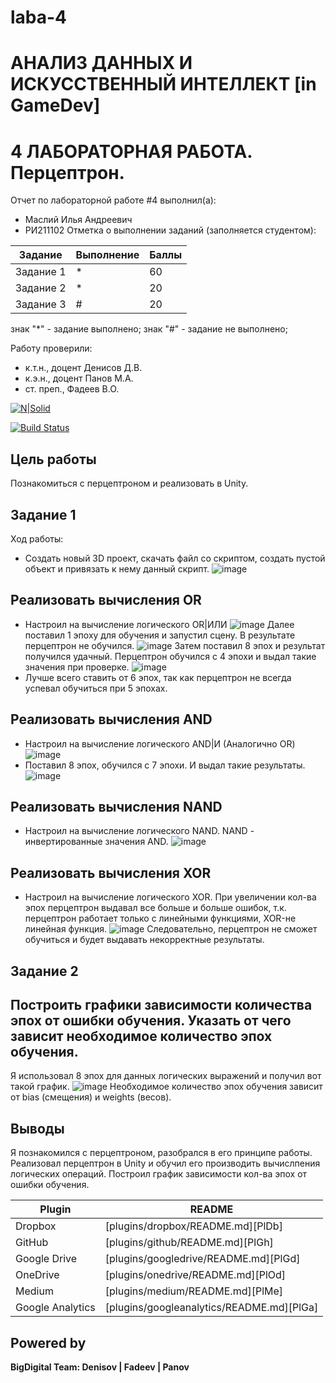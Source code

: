 # laba-4
# АНАЛИЗ ДАННЫХ И ИСКУССТВЕННЫЙ ИНТЕЛЛЕКТ [in GameDev]
# 4 ЛАБОРАТОРНАЯ РАБОТА. Перцептрон.
Отчет по лабораторной работе #4 выполнил(а):
- Маслий Илья Андреевич
- РИ211102
Отметка о выполнении заданий (заполняется студентом):

| Задание | Выполнение | Баллы |
| ------ | ------ | ------ |
| Задание 1 | * | 60 |
| Задание 2 | * | 20 |
| Задание 3 | # | 20 |

знак "*" - задание выполнено; знак "#" - задание не выполнено;

Работу проверили:
- к.т.н., доцент Денисов Д.В.
- к.э.н., доцент Панов М.А.
- ст. преп., Фадеев В.О.

[![N|Solid](https://cldup.com/dTxpPi9lDf.thumb.png)](https://nodesource.com/products/nsolid)

[![Build Status](https://travis-ci.org/joemccann/dillinger.svg?branch=master)](https://travis-ci.org/joemccann/dillinger)

## Цель работы
Познакомиться с перцептроном и реализовать в Unity.

## Задание 1
Ход работы:
- Создать новый 3D проект, скачать файл со скриптом, создать пустой объект и привязать к нему данный скрипт.
![image](https://user-images.githubusercontent.com/29748577/204833409-38e4d651-1760-423c-92a7-df35b8ff18b8.png)

## Реализовать вычисления OR
- Настроил на вычисление логического OR|ИЛИ
![image](https://user-images.githubusercontent.com/29748577/204834003-bd9a551f-d34a-4216-bcf0-3df091af2c60.png)
Далее поставил 1 эпоху для обучения и запустил сцену. В результате перцептрон не обучился.
![image](https://user-images.githubusercontent.com/29748577/204834617-89ebfb59-129a-4872-a5f5-012046abd128.png)
Затем поставил 8 эпох и результат получился удачный. Перцептрон обучился с 4 эпохи и выдал такие значения при проверке.
![image](https://user-images.githubusercontent.com/29748577/204835140-a3ce3627-32ef-410d-9745-344c177069be.png)
- Лучше всего ставить от 6 эпох, так как перцептрон не всегда успевал обучиться при 5 эпохах.

## Реализовать вычисления AND
- Настроил на вычисление логического AND|И (Аналогично OR)
![image](https://user-images.githubusercontent.com/29748577/204836510-fa3c4c6e-43fc-4e4e-b6d6-ed03d88b998a.png)
- Поставил 8 эпох, обучился с 7 эпохи. И выдал такие результаты.
![image](https://user-images.githubusercontent.com/29748577/204836884-caf99a09-9b39-4a19-92dc-ad4b02a63ced.png)

## Реализовать вычисления NAND
- Настроил на вычисление логического NAND. NAND - инвертированные значения AND.
![image](https://user-images.githubusercontent.com/29748577/204838408-d33f14a5-0d91-4c93-9609-b8041c6c8f62.png)

## Реализовать вычисления XOR
- Настроил на вычисление логического XOR. При увеличении кол-ва эпох перцептрон выдавал все больше и больше ошибок, т.к. перцептрон работает только с линейными функциями, XOR-не линейная функция.
![image](https://user-images.githubusercontent.com/29748577/204840325-5d57197a-e584-4cc2-8e19-9e169dc73215.png)
Следовательно, перцептрон не сможет обучиться и будет выдавать некорректные результаты.

## Задание 2
## Построить графики зависимости количества эпох от ошибки обучения. Указать от чего зависит необходимое количество эпох обучения.
Я использовал 8 эпох для данных логических выражений и получил вот такой график.
![image](https://user-images.githubusercontent.com/29748577/204841955-d8ded802-3574-411d-b8b2-894d2d8bb899.png)
Необходимое количество эпох обучения зависит от bias (смещения) и weights (весов).

## Выводы

Я познакомился с перцептроном, разобрался в его принципе работы. Реализовал перцептрон в Unity и обучил его производить вычислпения логических операций. Построил график зависимости кол-ва эпох от ошибки обучения.

| Plugin | README |
| ------ | ------ |
| Dropbox | [plugins/dropbox/README.md][PlDb] |
| GitHub | [plugins/github/README.md][PlGh] |
| Google Drive | [plugins/googledrive/README.md][PlGd] |
| OneDrive | [plugins/onedrive/README.md][PlOd] |
| Medium | [plugins/medium/README.md][PlMe] |
| Google Analytics | [plugins/googleanalytics/README.md][PlGa] |

## Powered by

**BigDigital Team: Denisov | Fadeev | Panov**

